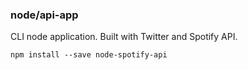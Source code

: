 ### node/api-app

CLI node application. Built with Twitter and Spotify API. 

```npm install --save node-spotify-api```
